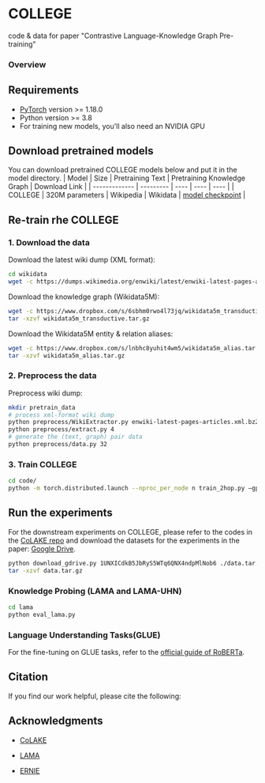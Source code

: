 # COLLEGE
code & data for paper "Contrastive Language-Knowledge Graph Pre-training"
### Overview

## Requirements

- [PyTorch](http://pytorch.org/) version >= 1.18.0
- Python version >= 3.8
- For training new models, you'll also need an NVIDIA GPU

## Download pretrained models
You can download pretrained COLLEGE models below and put it in the model directory.
| Model | Size | Pretraining Text | Pretraining Knowledge Graph | Download Link |
| ------------- | --------- | ---- | ---- | ---- |
| COLLEGE   | 320M parameters | Wikipedia | Wikidata | [model checkpoint](https://nlp.stanford.edu/projects/myasu/DRAGON/models/general_model.pt) |


## Re-train rhe COLLEGE
### 1. Download the data

Download the latest wiki dump (XML format):

```bash
cd wikidata
wget -c https://dumps.wikimedia.org/enwiki/latest/enwiki-latest-pages-articles.xml.bz2
```

Download the knowledge graph (Wikidata5M):

```bash
wget -c https://www.dropbox.com/s/6sbhm0rwo4l73jq/wikidata5m_transductive.tar.gz?dl=1
tar -xzvf wikidata5m_transductive.tar.gz
```

Download the Wikidata5M entity & relation aliases:

```bash
wget -c https://www.dropbox.com/s/lnbhc8yuhit4wm5/wikidata5m_alias.tar.gz?dl=1
tar -xzvf wikidata5m_alias.tar.gz
```

### 2. Preprocess the data

Preprocess wiki dump:

```bash
mkdir pretrain_data
# process xml-format wiki dump
python preprocess/WikiExtractor.py enwiki-latest-pages-articles.xml.bz2 -o pretrain_data/output -l --min_text_length 100 --filter_disambig_pages -it abbr,b,big --processes 4
python preprocess/extract.py 4
# generate the (text, graph) pair data
python preprocess/data.py 32
```

### 3. Train COLLEGE


```bash
cd code/
python -m torch.distributed.launch --nproc_per_node n train_2hop.py —gpu_num=n # replace the $n$ as the gpu number
```

## Run the experiments
For the downstream experiments on COLLEGE, please refer to the codes in the [CoLAKE repo](https://github.com/txsun1997/CoLAKE) and download the datasets for the experiments in the paper: [Google Drive](https://drive.google.com/file/d/1UNXICdkB5JbRyS5WTq6QNX4ndpMlNob6/view?usp=sharing).

```bash
python download_gdrive.py 1UNXICdkB5JbRyS5WTq6QNX4ndpMlNob6 ./data.tar.gz
tar -xzvf data.tar.gz
```

### Knowledge Probing (LAMA and LAMA-UHN)

```bash
cd lama
python eval_lama.py
```

### Language Understanding Tasks(GLUE)

For the fine-tuning on GLUE tasks, refer to the [official guide of RoBERTa](examples/roberta/README.glue.md).


## Citation
If you find our work helpful, please cite the following:


## Acknowledgments

- [CoLAKE](https://github.com/txsun1997/CoLAKE)

- [LAMA](https://github.com/facebookresearch/LAMA)

- [ERNIE](https://github.com/thunlp/ERNIE)
